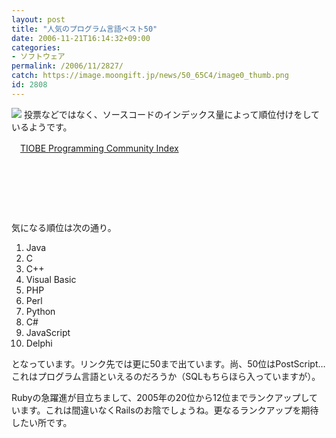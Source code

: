 ```yaml
---
layout: post
title: "人気のプログラム言語ベスト50"
date: 2006-11-21T16:14:32+09:00
categories:
- ソフトウェア
permalink: /2006/11/2827/
catch: https://image.moongift.jp/news/50_65C4/image0_thumb.png
id: 2808
---
```

[![](https://image.moongift.jp/news/50_65C4/image0_thumb.png)](https://image.moongift.jp/news/50_65C4/image04.png) 投票などではなく、ソースコードのインデックス量によって順位付けをしているようです。

 

　[TIOBE Programming Community Index](http://www.tiobe.com/tiobe_index/index.htm)

 

&nbsp;

 

&nbsp;

 

&nbsp;

 

気になる順位は次の通り。

 
1. Java 
2. C 
3. C++ 
4. Visual Basic 
5. PHP 
6. Perl 
7. Python 
8. C# 
9. JavaScript 
10. Delphi

となっています。リンク先では更に50まで出ています。尚、50位はPostScript…これはプログラム言語といえるのだろうか（SQLもちらほら入っていますが）。

 

Rubyの急躍進が目立ちまして、2005年の20位から12位までランクアップしています。これは間違いなくRailsのお陰でしょうね。更なるランクアップを期待したい所です。

